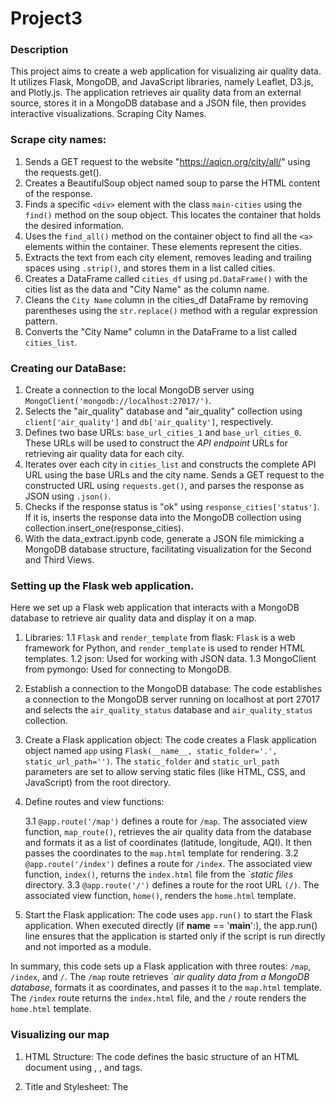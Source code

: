 
# Project3
### Description
This project aims to create a web application for visualizing air quality data. It utilizes Flask, MongoDB, and JavaScript libraries, namely Leaflet, D3.js, and Plotly.js. The application retrieves air quality data from an external source, stores it in a MongoDB database and a JSON file, then provides interactive visualizations.
Scraping City Names.

### Scrape city names:
1.  Sends a GET request to the website "https://aqicn.org/city/all/" using the requests.get().
2. Creates a BeautifulSoup object named soup to parse the HTML content of the response. 
3. Finds a specific ``<div>`` element with the class ``main-cities`` using the ``find()`` method on the soup object. This locates the container that holds the desired information.
4. Uses the ``find_all()`` method on the container object to find all the ``<a>`` elements within the container. These elements represent the cities.
5. Extracts the text from each city element, removes leading and trailing spaces using ``.strip()``, and stores them in a list called cities.
6. Creates a DataFrame called ``cities_df`` using ``pd.DataFrame()`` with the cities list as the data and "City Name" as the column name.
7. Cleans the ``City Name`` column in the cities_df DataFrame by removing parentheses using the ``str.replace()`` method with a regular expression pattern.
8. Converts the "City Name" column in the DataFrame to a list called ``cities_list``.

### Creating our DataBase:
1. Create a connection to the local MongoDB server using ``MongoClient('mongodb://localhost:27017/')``.
2. Selects the "air_quality" database and "air_quality" collection using ``client['air_quality']`` and ``db['air_quality']``, respectively.
3. Defines two base URLs: ``base_url_cities_1`` and ``base_url_cities_0``. These URLs will be used to construct the *API endpoint* URLs for retrieving air quality data for each city. 
4. Iterates over each city in ``cities_list`` and constructs the complete API URL using the base URLs and the city name. Sends a GET request to the constructed URL using ``requests.get()``, and parses the response as JSON using ``.json()``.
5. Checks if the response status is "ok" using ``response_cities['status']``. If it is, inserts the response data into the MongoDB collection using collection.insert_one(response_cities).
6. With the data_extract.ipynb code, generate a JSON file mimicking a MongoDB database structure, facilitating visualization for the Second and Third Views.

### Setting up the Flask web application. 
 Here we set up a Flask web application that interacts with a MongoDB database to retrieve air quality data and display it on a map.

1. Libraries:
    1.1 ``Flask`` and ``render_template`` from flask: ``Flask`` is a web framework for Python, and ``render_template`` is used to render HTML templates.
    1.2 json: Used for working with JSON data.
    1.3 MongoClient from pymongo: Used for connecting to MongoDB.
2. Establish a connection to the MongoDB database: The code establishes a connection to the MongoDB server running on localhost at port 27017 and selects the ``air_quality_status`` database and ``air_quality_status`` collection.

3. Create a Flask application object: The code creates a Flask application object named ``app`` using ``Flask(__name__, static_folder='.', static_url_path='')``. The ``static_folder`` and ``static_url_path`` parameters are set to allow serving static files (like HTML, CSS, and JavaScript) from the root directory.

3. Define routes and view functions:

    3.1 ``@app.route('/map')`` defines a route for ``/map``. The associated view function, ``map_route()``, retrieves the air quality data from the database and formats it as a list of coordinates (latitude, longitude, AQI). It then passes the coordinates to the ``map.html`` template for rendering.
    3.2 ``@app.route('/index')`` defines a route for ``/index``. The associated view function, ``index()``, returns the ``index.html`` file from the `*static files* directory.
    3.3 ``@app.route('/')`` defines a route for the root URL ``(/)``. The associated view function, ``home()``, renders the ``home.html`` template.
4. Start the Flask application: The code uses ``app.run()`` to start the Flask application. When executed directly (if __name__ == '__main__':), the app.run() line ensures that the application is started only if the script is run directly and not imported as a module.

In summary, this code sets up a Flask application with three routes: ``/map``, ``/index``, and ``/``. The ``/map`` route retrieves `*air quality data from a MongoDB database*, formats it as coordinates, and passes it to the ``map.html`` template. The ``/index`` route returns the ``index.html`` file, and the ``/`` route renders the ``home.html`` template.

### Visualizing our map
1. HTML Structure: The code defines the basic structure of an HTML document using <html>, <head>, and <body> tags.

2. Title and Stylesheet: The <title> tag sets the title of the HTML page to "Map". The <link> tag references a CSS stylesheet from a CDN (https://unpkg.com/leaflet/dist/leaflet.css) to style the map and legend.

3. Map Container: The <div> tag with id="map" is a placeholder for the map. The map will be rendered inside this container.

4. JavaScript Libraries: The <script> tag references two JavaScript libraries from a CDN `"https://unpkg.com/leaflet/dist/leaflet.js" 
    These libraries provide the functionality to create and interact with the map.
5. JavaScript Code: The JavaScript code within the <script> tags performs the following actions:

    5.1.Retrieve data from ``Flask``: The code uses the ``{{ coordinates | tojson }}`` template variable to get the *coordinates* and *metrics* data from Flask. The data is assigned to the *data* variable.

    5.6 Format Data: The coordinates and metrics *arrays* are created by extracting the corresponding values from the data array.

    5.7 Create the Map: The ``L.map()`` function creates a new map object with the specified ``ID`` ``('map')`` and initial view coordinates ([51.505, -0.09]).

    5.8 Add Tile Layer: The ``L.tileLayer()`` function adds a tile layer to the map using ``OpenStreetMap`` as the source. The tile layer is configured with the necessary options, such as attribution and maximum zoom level.

    5.9 Define Color Range: The ``getColor()`` function takes a metric value as input and returns a color based on a predefined range. The *colors* correspond to different *air pollution levels*.

    5.10 Create Legend: The ``L.control()`` function creates a new control object for the legend, positioned at the bottom left. The ``onAdd`` method is overridden to create the HTML content of the legend, including the color-coded labels for each pollution level.

    5.10 Add Legend to Map: The ``addTo()`` method is used to add the legend control to the map.

    5.11 Add Markers to the Map: The *for loop* iterates over the coordinates array and adds circle markers to the map for each coordinate. The *marker's color* is determined based on the corresponding *metric value*. The marker's radius, fill color, and opacity are set based on the pollution level. The metric value is displayed as a tooltip on the marker.

    5.11 Closing Tags: The closing </script>, </body>, and </html> tags complete the HTML document.

Overall, this HTML template uses JavaScript and the Leaflet library to render a map and visualize air quality data using circle markers and a legend. The data is obtained from Flask and dynamically displayed on the map based on the pollution level.

### Visualizing the Second and Third Views
 
1- For visualizing the air quality data, the app.js file uses D3.js and Plotly.js libraries. It displays current air quality index and a forecast for PM2.5 maximum and minimum values.
2- The following functionality is provided by the code:
3- The sortCities function sorts cities based on the selected option.
4- The updatePlots function updates plots based on the selected city.
5- The createView2 function creates the view for the forecast of PM2.5 maximum and minimum values.
6- Event listeners are set up for changes in the city selection and sorting option.
7- The d3.json function retrieves the air quality data from the JSON file.
8- The retrieved data populates the dropdown menus with city options.
9- The updatePlots and createView2 functions are called initially and whenever the city selection or sorting option changes.
10- Plotly.js library is used to create the plots and display them in the designated <div> elements in the HTML.
In addition, the code also provides a table displaying daily AQI levels.



